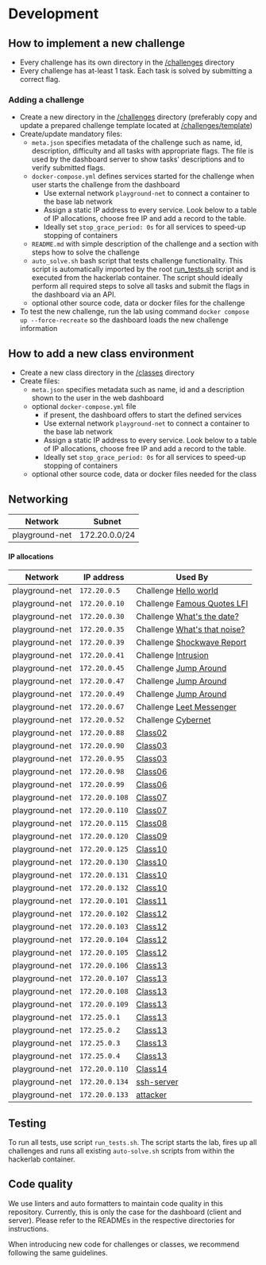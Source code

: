 # Development

## How to implement a new challenge

* Every challenge has its own directory in the [/challenges](./../challenges/) directory
* Every challenge has at-least 1 task. Each task is solved by submitting a correct flag.

### Adding a challenge

* Create a new directory in the [/challenges](./../challenges/) directory (preferably copy and update a prepared
  challenge template located at [/challenges/template](./../challenges/template/))
* Create/update mandatory files:
    * `meta.json` specifies metadata of the challenge such as name, id, description, difficulty and all tasks with
      appropriate flags. The file is used by the dashboard server to show tasks' descriptions and to verify submitted
      flags.
    * `docker-compose.yml` defines services started for the challenge when user starts the challenge from the dashboard
        * Use external network `playground-net` to connect a container to the base lab network
        * Assign a static IP address to every service. Look below to a table of IP allocations, choose free IP and add a
          record to the table.
        * Ideally set `stop_grace_period: 0s` for all services to speed-up stopping of containers
    * `README.md` with simple description of the challenge and a section with steps how to solve the challenge
    * `auto_solve.sh` bash script that tests challenge functionality. This script is automatically imported by the
      root [run_tests.sh](./../run_tests.sh) script and is executed from the hackerlab container. The script should
      ideally perform all required steps to solve all tasks and submit the flags in the dashboard via an API.
    * optional other source code, data or docker files for the challenge
* To test the new challenge, run the lab using command `docker compose up --force-recreate` so the dashboard loads the
  new challenge information

## How to add a new class environment

* Create a new class directory in the [/classes](./../classes/) directory
* Create files:
    * `meta.json` specifies metadata such as name, id and a description shown to the user in the web dashboard
    * optional `docker-compose.yml` file
        * if present, the dashboard offers to start the defined services
        * Use external network `playground-net` to connect a container to the base lab network
        * Assign a static IP address to every service. Look below to a table of IP allocations, choose free IP and add a
          record to the table.
        * Ideally set `stop_grace_period: 0s` for all services to speed-up stopping of containers
    * optional other source code, data or docker files needed for the class

## Networking

| Network        | Subnet        |
|----------------|---------------|
| playground-net | 172.20.0.0/24 |  

#### IP allocations

| Network        | IP address     | Used By                                                             | 
|----------------|----------------|---------------------------------------------------------------------|
| playground-net | `172.20.0.5`   | Challenge [Hello world](./../challenges/hello-world/)               |
| playground-net | `172.20.0.10`  | Challenge [Famous Quotes LFI](./../challenges/famous-quotes-lfi/)   |
| playground-net | `172.20.0.30`  | Challenge [What's the date?](./../challenges/what-is-the-date/)     |
| playground-net | `172.20.0.35`  | Challenge [What's that noise?](./../challenges/what-is-that-noise/) |
| playground-net | `172.20.0.39`  | Challenge [Shockwave Report](./../challenges/shockwave-report)      |
| playground-net | `172.20.0.41`  | Challenge [Intrusion](./../challenges/intrusion)                    |
| playground-net | `172.20.0.45`  | Challenge [Jump Around](./../challenges/jump-around)                |
| playground-net | `172.20.0.47`  | Challenge [Jump Around](./../challenges/jump-around)                |
| playground-net | `172.20.0.49`  | Challenge [Jump Around](./../challenges/jump-around)                |
| playground-net | `172.20.0.67`  | Challenge [Leet Messenger](./../challenges/leet-messenger)          |
| playground-net | `172.20.0.52`  | Challenge [Cybernet](./../challenges/cybernet)                      |
| playground-net | `172.20.0.88`  | [Class02](./../classes/class02)                                     |                                                
| playground-net | `172.20.0.90`  | [Class03](./../classes/class03)                                     |                                                
| playground-net | `172.20.0.95`  | [Class03](./../classes/class03)                                     |  
| playground-net | `172.20.0.98`  | [Class06](./../classes/class06)                                     |  
| playground-net | `172.20.0.99`  | [Class06](./../classes/class06)                                     |  
| playground-net | `172.20.0.108` | [Class07](./../classes/class07)                                     |
| playground-net | `172.20.0.110` | [Class07](./../classes/class07)                                     |
| playground-net | `172.20.0.115` | [Class08](./../classes/class08)                                     |
| playground-net | `172.20.0.120` | [Class09](./../classes/class09)                                     |
| playground-net | `172.20.0.125` | [Class10](./../classes/class10)                                     |
| playground-net | `172.20.0.130` | [Class10](./../classes/class10)                                     |
| playground-net | `172.20.0.131` | [Class10](./../classes/class10)                                     |
| playground-net | `172.20.0.132` | [Class10](./../classes/class10)                                     |
| playground-net | `172.20.0.101` | [Class11](./../classes/class11)                                     |  
| playground-net | `172.20.0.102` | [Class12](./../classes/class12)                                     |  
| playground-net | `172.20.0.103` | [Class12](./../classes/class12)                                     |  
| playground-net | `172.20.0.104` | [Class12](./../classes/class12)                                     |  
| playground-net | `172.20.0.105` | [Class12](./../classes/class12)                                     |  
| playground-net | `172.20.0.106` | [Class13](./../classes/class13)                                     |  
| playground-net | `172.20.0.107` | [Class13](./../classes/class13)                                     |
| playground-net | `172.20.0.108` | [Class13](./../classes/class13)                                     |
| playground-net | `172.20.0.109` | [Class13](./../classes/class13)                                     |
| playground-net | `172.25.0.1`   | [Class13](./../classes/class13)                                     |
| playground-net | `172.25.0.2`   | [Class13](./../classes/class13)                                     |
| playground-net | `172.25.0.3`   | [Class13](./../classes/class13)                                     |
| playground-net | `172.25.0.4`   | [Class13](./../classes/class13)                                     |
| playground-net | `172.20.0.110` | [Class14](./../classes/class14)                                     |
| playground-net | `172.20.0.134` | [ssh-server](./../classes/class14/ssh-server)                       |
| playground-net | `172.20.0.133` | [attacker](./../classes/class14/attacker)                           |

## Testing

To run all tests, use script `run_tests.sh`. The script starts the lab, fires up all challenges and runs all existing
`auto-solve.sh` scripts from within the hackerlab container.

## Code quality

We use linters and auto formatters to maintain code quality in this repository.
Currently, this is only the case for the dashboard (client and server).
Please refer to the READMEs in the respective directories for instructions.

When introducing new code for challenges or classes, we recommend following the same guidelines.
